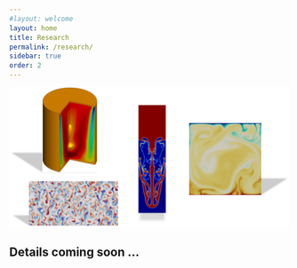 ```yaml
---
#layout: welcome
layout: home
title: Research
permalink: /research/
sidebar: true
order: 2
---
```


 <img src="/assets/img/Research.png" usemap="#workmap">

 <map name="workmap">
  <area shape="rect" coords="90,0,275,500" href="/vorticity_dominated/">
  <area shape="rect" coords="2031,291,2450,1984" href="/multiphase/">
  <area shape="rect" coords="75,525,300,700" href="/geophysical/">
  <area shape="rect" coords="2830,575,3949,1697" href="/hpc/">
 </map>

## Details coming soon ...
